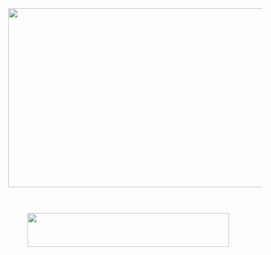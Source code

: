 

  <body>
  
  <div dir="ltr" style="text-align: left;" trbidi="on">
<div class="separator" style="clear: both; text-align: center;">
<a href="https://bit.ly/ForniteVbucks" target="_blank" imageanchor="1" style="margin-left: 1em; margin-right: 1em;"><img border="0" data-original-height="425" data-original-width="756" height="355" src="https://1.bp.blogspot.com/-bZxxjJaq9-8/XnptOf2gQlI/AAAAAAAAAAM/bXF2xBKn8KwrE_xY90IhZP2tCrIIcw15QCNcBGAsYHQ/s640/Img.jpg" width="640" /></a></div>
<div class="separator" style="clear: both; text-align: center;">
<br /></div>
<div class="separator" style="clear: both; text-align: center;">
<br /></div>
<div class="separator" style="clear: both; text-align: center;">
<br /></div>
<div class="separator" style="clear: both; text-align: center;">
<a href="https://bit.ly/ForniteVbucks" target="_blank" imageanchor="1" style="margin-left: 1em; margin-right: 1em;"><img border="0" data-original-height="90" data-original-width="528" height="67" src="https://1.bp.blogspot.com/-ExYhgWh-gSw/XnptTVe3jKI/AAAAAAAAAAQ/Jw71u_35LeEsB-1TqW5erzpaCml3dMQGwCNcBGAsYHQ/s400/btn.jpg" width="400" /></a></div>
<br /></div>
  
  </body>

